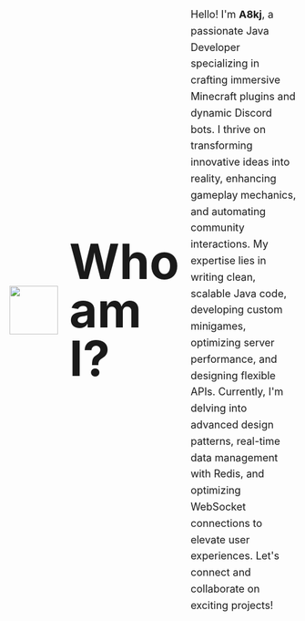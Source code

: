 <div style="display: flex; align-items: center;">
  <img src="https://github.com/user-attachments/assets/b2b63d2d-920f-410e-9e22-ae60d24161d7" style="height: 85px; width: 85px; object-fit: cover; margin-right: 20px;">
  <h1 style="font-size: 85px; line-height: 85px; margin: 0 20px 0 0;">Who am I?</h1>
  <div style="font-size: 18px; max-width: 700px; line-height: 1.6;">
    Hello! I'm <strong>A8kj</strong>, a passionate Java Developer specializing in crafting immersive Minecraft plugins and dynamic Discord bots. I thrive on transforming innovative ideas into reality, enhancing gameplay mechanics, and automating community interactions. My expertise lies in writing clean, scalable Java code, developing custom minigames, optimizing server performance, and designing flexible APIs. Currently, I'm delving into advanced design patterns, real-time data management with Redis, and optimizing WebSocket connections to elevate user experiences. Let's connect and collaborate on exciting projects!
  </div>
</div>
